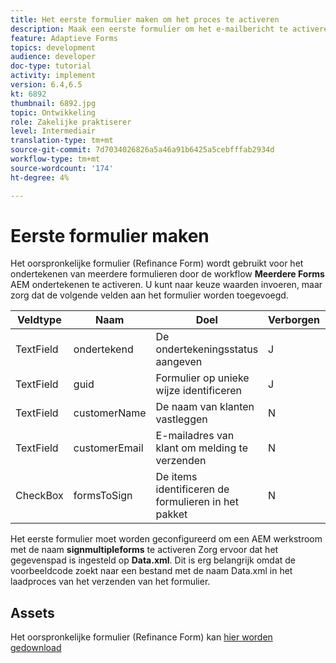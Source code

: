 ```yaml
---
title: Het eerste formulier maken om het proces te activeren
description: Maak een eerste formulier om het e-mailbericht te activeren en het ondertekeningsproces te starten.
feature: Adaptieve Forms
topics: development
audience: developer
doc-type: tutorial
activity: implement
version: 6.4,6.5
kt: 6892
thumbnail: 6892.jpg
topic: Ontwikkeling
role: Zakelijke praktiserer
level: Intermediair
translation-type: tm+mt
source-git-commit: 7d7034026826a5a46a91b6425a5cebfffab2934d
workflow-type: tm+mt
source-wordcount: '174'
ht-degree: 4%

---
```



# Eerste formulier maken

Het oorspronkelijke formulier (Refinance Form) wordt gebruikt voor het ondertekenen van meerdere formulieren door de workflow **Meerdere Forms** AEM ondertekenen te activeren. U kunt naar keuze waarden invoeren, maar zorg dat de volgende velden aan het formulier worden toegevoegd.



| Veldtype | Naam | Doel | Verborgen | Standaardwaarde |
------------------------|---------------------------------------|--------------------|--------|-----------------
| TextField | ondertekend | De ondertekeningsstatus aangeven | J | N |
| TextField | guid | Formulier op unieke wijze identificeren | J | 3889 |
| TextField | customerName | De naam van klanten vastleggen | N |
| TextField | customerEmail | E-mailadres van klant om melding te verzenden | N |
| CheckBox | formsToSign | De items identificeren de formulieren in het pakket | N |



Het eerste formulier moet worden geconfigureerd om een AEM werkstroom met de naam **signmultipleforms** te activeren
Zorg ervoor dat het gegevenspad is ingesteld op **Data.xml**. Dit is erg belangrijk omdat de voorbeeldcode zoekt naar een bestand met de naam Data.xml in het laadproces van het verzenden van het formulier.

## Assets

Het oorspronkelijke formulier (Refinance Form) kan [hier worden gedownload](assets/refinance-form.zip)






